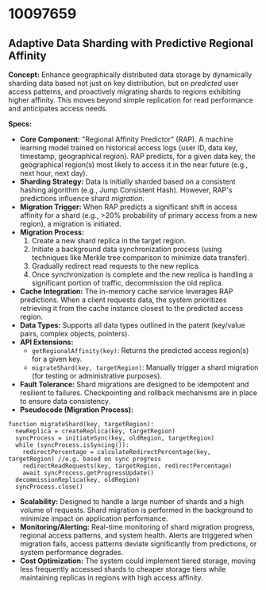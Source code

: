 # 10097659

## Adaptive Data Sharding with Predictive Regional Affinity

**Concept:** Enhance geographically distributed data storage by dynamically sharding data based not just on key distribution, but on *predicted* user access patterns, and proactively migrating shards to regions exhibiting higher affinity. This moves beyond simple replication for read performance and anticipates access needs.

**Specs:**

*   **Core Component:** "Regional Affinity Predictor" (RAP). A machine learning model trained on historical access logs (user ID, data key, timestamp, geographical region). RAP predicts, for a given data key, the geographical region(s) most likely to access it in the near future (e.g., next hour, next day).
*   **Sharding Strategy:** Data is initially sharded based on a consistent hashing algorithm (e.g., Jump Consistent Hash). However, RAP's predictions influence shard *migration*.
*   **Migration Trigger:** When RAP predicts a significant shift in access affinity for a shard (e.g., >20% probability of primary access from a new region), a migration is initiated.
*   **Migration Process:**
    1.  Create a new shard replica in the target region.
    2.  Initiate a background data synchronization process (using techniques like Merkle tree comparison to minimize data transfer).
    3.  Gradually redirect read requests to the new replica.
    4.  Once synchronization is complete and the new replica is handling a significant portion of traffic, decommission the old replica.
*   **Cache Integration:** The in-memory cache service leverages RAP predictions. When a client requests data, the system prioritizes retrieving it from the cache instance closest to the predicted access region.
*   **Data Types:** Supports all data types outlined in the patent (key/value pairs, complex objects, pointers).
*   **API Extensions:**
    *   `getRegionalAffinity(key)`: Returns the predicted access region(s) for a given key.
    *   `migrateShard(key, targetRegion)`: Manually trigger a shard migration (for testing or administrative purposes).
*   **Fault Tolerance:** Shard migrations are designed to be idempotent and resilient to failures. Checkpointing and rollback mechanisms are in place to ensure data consistency.
*   **Pseudocode (Migration Process):**

```
function migrateShard(key, targetRegion):
  newReplica = createReplica(key, targetRegion)
  syncProcess = initiateSync(key, oldRegion, targetRegion)
  while (syncProcess.isSyncing()):
    redirectPercentage = calculateRedirectPercentage(key, targetRegion) //e.g. based on sync progress
    redirectReadRequests(key, targetRegion, redirectPercentage)
    await syncProcess.getProgressUpdate()
  decommissionReplica(key, oldRegion)
  syncProcess.close()
```

*   **Scalability:** Designed to handle a large number of shards and a high volume of requests. Shard migration is performed in the background to minimize impact on application performance.
* **Monitoring/Alerting:** Real-time monitoring of shard migration progress, regional access patterns, and system health. Alerts are triggered when migration fails, access patterns deviate significantly from predictions, or system performance degrades.
* **Cost Optimization:** The system could implement tiered storage, moving less frequently accessed shards to cheaper storage tiers while maintaining replicas in regions with high access affinity.